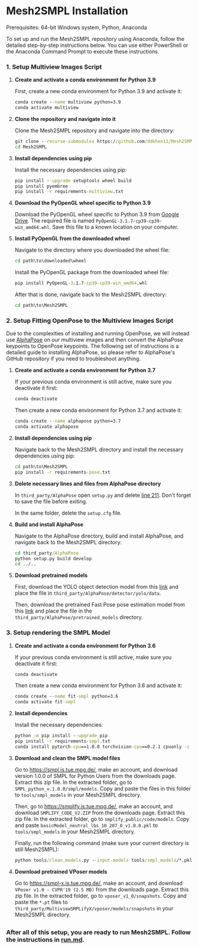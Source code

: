 # Mesh2SMPL Installation

Prerequisites: 64-bit Windows system, Python, Anaconda

To set up and run the Mesh2SMPL repository using Anaconda, follow the detailed step-by-step instructions below. You can use either PowerShell or the Anaconda Command Prompt to execute these instructions.

### 1. Setup Multiview Images Script

1. **Create and activate a conda environment for Python 3.9**

    First, create a new conda environment for Python 3.9 and activate it:
    ```cmd
    conda create --name multiview python=3.9
    conda activate multiview
    ```

2. **Clone the repository and navigate into it**

    Clone the Mesh2SMPL repository and navigate into the directory:
    ```cmd
    git clone --recurse-submodules https://github.com/ddkhen11/Mesh2SMPL
    cd Mesh2SMPL
    ```

3. **Install dependencies using pip**

    Install the necessary dependencies using pip:
    ```cmd
    pip install --upgrade setuptools wheel build
    pip install pyembree
    pip install -r requirements-multiview.txt
    ```

4. **Download the PyOpenGL wheel specific to Python 3.9**

    Download the PyOpenGL wheel specific to Python 3.9 from [Google Drive](https://drive.google.com/drive/folders/1mz7faVsrp0e6IKCQh8MyZh-BcCqEGPwx). The required file is named `PyOpenGL-3.1.7-cp39-cp39-win_amd64.whl`. Save this file to a known location on your computer.

5. **Install PyOpenGL from the downloaded wheel**

    Navigate to the directory where you downloaded the wheel file:
    ```cmd
    cd path\to\downloaded\wheel
    ```
    Install the PyOpenGL package from the downloaded wheel file:
    ```cmd
    pip install PyOpenGL-3.1.7-cp39-cp39-win_amd64.whl
    ```
    After that is done, navigate back to the Mesh2SMPL directory:
    ```cmd
    cd path\to\Mesh2SMPL
    ```

### 2. Setup Fitting OpenPose to the Multiview Images Script

Due to the complexities of installing and running OpenPose, we will instead use [AlphaPose](https://github.com/MVIG-SJTU/AlphaPose) on our multiview images and then convert the AlphaPose keypoints to OpenPose keypoints. The following set of instructions is a detailed guide to installing AlphaPose, so please refer to AlphaPose's GitHub repository if you need to troubleshoot anything.

1. **Create and activate a conda environment for Python 3.7**

    If your previous conda environment is still active, make sure you deactivate it first:
    ```cmd
    conda deactivate
    ```
    Then create a new conda environment for Python 3.7 and activate it:
    ```cmd
    conda create --name alphapose python=3.7
    conda activate alphapose
    ```

2. **Install dependencies using pip**

    Navigate back to the Mesh2SMPL directory and install the necessary dependencies using pip:
    ```cmd
    cd path\to\Mesh2SMPL
    pip install -r requirements-pose.txt
    ```

3. **Delete necessary lines and files from AlphaPose directory**

    In `third_party/AlphaPose` open `setup.py` and delete [line 211](https://github.com/MVIG-SJTU/AlphaPose/blob/master/setup.py#L211). Don't forget to save the file before exiting.

    In the same folder, delete the `setup.cfg` file.

4. **Build and install AlphaPose**

    Navigate to the AlphaPose directory, build and install AlphaPose, and navigate back to the Mesh2SMPL directory:
    ```cmd
    cd third_party/AlphaPose
    python setup.py build develop
    cd ../..
    ```

5. **Download pretrained models**

    First, download the YOLO object detection model from this [link](https://drive.google.com/file/d/1D47msNOOiJKvPOXlnpyzdKA3k6E97NTC/view) and place the file in `third_party/AlphaPose/detector/yolo/data`.

    Then, download the pretrained Fast Pose pose estimation model from this [link](https://drive.google.com/file/d/1Bb3kPoFFt-M0Y3ceqNO8DTXi1iNDd4gI/view) and place the file in the `third_party/AlphaPose/pretrained_models` directory.


### 3. Setup rendering the SMPL Model

1. **Create and activate a conda environment for Python 3.6**

    If your previous conda environment is still active, make sure you deactivate it first:
    ```cmd
    conda deactivate
    ```
    Then create a new conda environment for Python 3.6 and activate it:
    ```cmd
    conda create --name fit-smpl python=3.6
    conda activate fit-smpl
    ```

2. **Install dependencies**

    Install the necessary dependencies:
    ```cmd
    python -m pip install --upgrade pip
    pip install -r requirements-smpl.txt
    conda install pytorch-cpu==1.0.0 torchvision-cpu==0.2.1 cpuonly -c pytorch
    ```

3. **Download and clean the SMPL model files**

    Go to https://smpl.is.tue.mpg.de/, make an account, and download version 1.0.0 of SMPL for Python Users from the downloads page. Extract this zip file. In the extracted folder, go to `SMPL_python_v.1.0.0/smpl/models`. Copy and paste the files in this folder to `tools/smpl_models` in your Mesh2SMPL directory.

    Then, go to https://smplify.is.tue.mpg.de/, make an account, and download `SMPLIFY_CODE_V2.ZIP` from the downloads page. Extract this zip file. In the extracted folder, go to `smplify_public/code/models`. Copy and paste `basicModel_neutral_lbs_10_207_0_v1.0.0.pkl` to `tools/smpl_models` in your Mesh2SMPL directory.

    Finally, run the following command (make sure your current directory is still Mesh2SMPL):
    ```cmd
    python tools/clean_models.py --input-models tools/smpl_models/*.pkl --output-folder third_party/MultiviewSMPLifyX/smplx/models/smpl
    ```

4. **Download pretrained VPoser models**

    Go to https://smpl-x.is.tue.mpg.de/, make an account, and download `VPoser v1.0 - CVPR'19 (2.5 MB)` from the downloads page. Extract this zip file. In the extracted folder, go to `vposer_v1_0/snapshots`. Copy and paste the `*.pt` files to `third_party/MultiviewSMPLifyX/vposer/models/snapshots` in your Mesh2SMPL directory.

##

### After all of this setup, you are ready to run Mesh2SMPL. Follow the instructions in [run.md](run.md).
